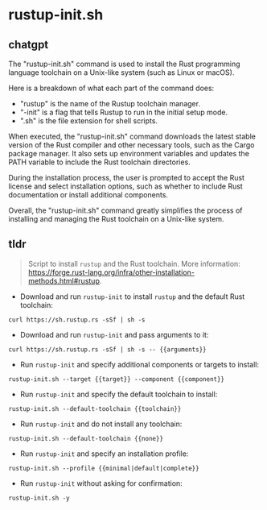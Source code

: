 # rustup-init.sh 
## chatgpt 
The "rustup-init.sh" command is used to install the Rust programming language toolchain on a Unix-like system (such as Linux or macOS). 

Here is a breakdown of what each part of the command does:

- "rustup" is the name of the Rustup toolchain manager.
- "-init" is a flag that tells Rustup to run in the initial setup mode.
- ".sh" is the file extension for shell scripts.

When executed, the "rustup-init.sh" command downloads the latest stable version of the Rust compiler and other necessary tools, such as the Cargo package manager. It also sets up environment variables and updates the PATH variable to include the Rust toolchain directories.

During the installation process, the user is prompted to accept the Rust license and select installation options, such as whether to include Rust documentation or install additional components.

Overall, the "rustup-init.sh" command greatly simplifies the process of installing and managing the Rust toolchain on a Unix-like system. 

## tldr 
 
> Script to install `rustup` and the Rust toolchain.
> More information: <https://forge.rust-lang.org/infra/other-installation-methods.html#rustup>.

- Download and run `rustup-init` to install `rustup` and the default Rust toolchain:

`curl https://sh.rustup.rs -sSf | sh -s`

- Download and run `rustup-init` and pass arguments to it:

`curl https://sh.rustup.rs -sSf | sh -s -- {{arguments}}`

- Run `rustup-init` and specify additional components or targets to install:

`rustup-init.sh --target {{target}} --component {{component}}`

- Run `rustup-init` and specify the default toolchain to install:

`rustup-init.sh --default-toolchain {{toolchain}}`

- Run `rustup-init` and do not install any toolchain:

`rustup-init.sh --default-toolchain {{none}}`

- Run `rustup-init` and specify an installation profile:

`rustup-init.sh --profile {{minimal|default|complete}}`

- Run `rustup-init` without asking for confirmation:

`rustup-init.sh -y`
